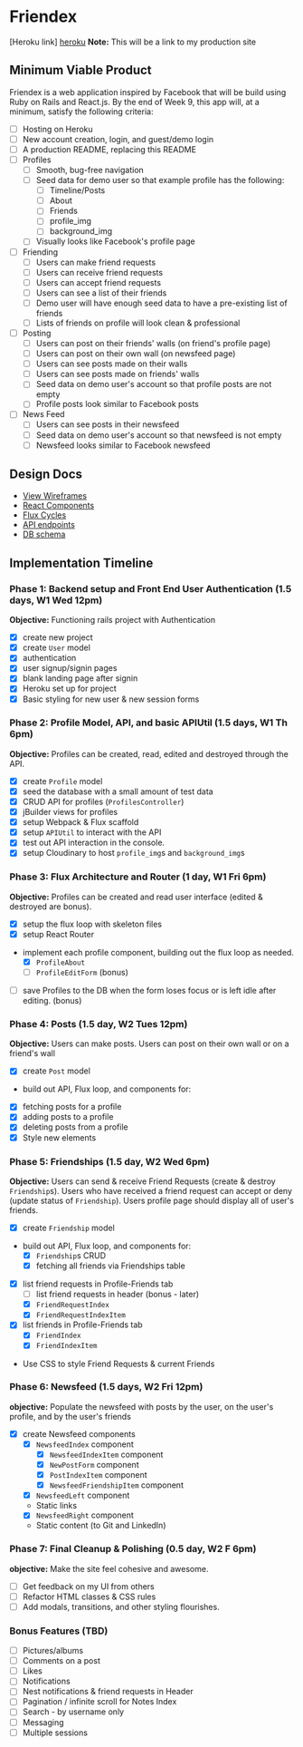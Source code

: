 # Friendex

[Heroku link] [heroku] **Note:** This will be a link to my production site

[heroku]: https://friendex.herokuapp.com/

## Minimum Viable Product

Friendex is a web application inspired by Facebook that will be build using Ruby on Rails and React.js.  By the end of Week 9, this app will, at a minimum, satisfy the following criteria:

- [ ] Hosting on Heroku
- [ ] New account creation, login, and guest/demo login
- [ ] A production README, replacing this README
- [ ] Profiles
  - [ ] Smooth, bug-free navigation
  - [ ] Seed data for demo user so that example profile has the following:
    - [ ] Timeline/Posts
    - [ ] About
    - [ ] Friends
    - [ ] profile_img
    - [ ] background_img
  - [ ] Visually looks like Facebook's profile page
- [ ] Friending
  - [ ] Users can make friend requests
  - [ ] Users can receive friend requests
  - [ ] Users can accept friend requests
  - [ ] Users can see a list of their friends
  - [ ] Demo user will have enough seed data to have a pre-existing list of friends
  - [ ] Lists of friends on profile will look clean & professional
- [ ] Posting
  - [ ] Users can post on their friends' walls (on friend's profile page)
  - [ ] Users can post on their own wall (on newsfeed page)
  - [ ] Users can see posts made on their walls
  - [ ] Users can see posts made on friends' walls
  - [ ] Seed data on demo user's account so that profile posts are not empty
  - [ ] Profile posts look similar to Facebook posts
- [ ] News Feed
  - [ ] Users can see posts in their newsfeed
  - [ ] Seed data on demo user's account so that newsfeed is not empty
  - [ ] Newsfeed looks similar to Facebook newsfeed

## Design Docs
* [View Wireframes][views]
* [React Components][components]
* [Flux Cycles][flux-cycles]
* [API endpoints][api-endpoints]
* [DB schema][schema]

[views]: docs/views.md
[components]: docs/components.md
[flux-cycles]: docs/flux-cycles.md
[api-endpoints]: docs/api-endpoints.md
[schema]: docs/schema.md

## Implementation Timeline

### Phase 1: Backend setup and Front End User Authentication (1.5 days, W1 Wed 12pm)

**Objective:** Functioning rails project with Authentication

- [x] create new project
- [x] create `User` model
- [x] authentication
- [x] user signup/signin pages
- [x] blank landing page after signin
- [x] Heroku set up for project
- [x] Basic styling for new user & new session forms

### Phase 2: Profile Model, API, and basic APIUtil (1.5 days, W1 Th 6pm)

**Objective:** Profiles can be created, read, edited and destroyed through
the API.

- [x] create `Profile` model
- [x] seed the database with a small amount of test data
- [x] CRUD API for profiles (`ProfilesController`)
- [x] jBuilder views for profiles
- [x] setup Webpack & Flux scaffold
- [x] setup `APIUtil` to interact with the API
- [x] test out API interaction in the console.
- [x] setup Cloudinary to host `profile_img`s and `background_img`s

### Phase 3: Flux Architecture and Router (1 day, W1 Fri 6pm)

**Objective:** Profiles can be created and read
user interface (edited & destroyed are bonus).

- [x] setup the flux loop with skeleton files
- [x] setup React Router
- implement each profile component, building out the flux loop as needed.
  - [x] `ProfileAbout`
  - [ ] `ProfileEditForm` (bonus)
- [ ] save Profiles to the DB when the form loses focus or is left idle
  after editing. (bonus)

### Phase 4: Posts (1.5 day, W2 Tues 12pm)

  **Objective:** Users can make posts. Users can post on their own wall or on a friend's wall

  - [x] create `Post` model
  - build out API, Flux loop, and components for:
  - [x] fetching posts for a profile
  - [x] adding posts to a profile
  - [x] deleting posts from a profile
  - [x] Style new elements

### Phase 5: Friendships (1.5 day, W2 Wed 6pm)

**Objective:** Users can send & receive Friend Requests (create & destroy `Friendship`s). Users who have received a friend request can accept or deny (update status of `Friendship`). Users profile page should display all of user's friends.

- [x] create `Friendship` model
- build out API, Flux loop, and components for:
  - [x] `Friendship`s CRUD
  - [x] fetching all friends via Friendships table
- [x] list friend requests in Profile-Friends tab
  - [ ] list friend requests in header (bonus - later)
  - [x] `FriendRequestIndex`
  - [x] `FriendRequestIndexItem`
- [x] list friends in Profile-Friends tab
  - [x] `FriendIndex`
  - [x] `FriendIndexItem`
- Use CSS to style Friend Requests & current Friends


### Phase 6: Newsfeed (1.5 days, W2 Fri 12pm)

**objective:** Populate the newsfeed with posts by the user, on the user's profile, and by the user's friends

- [x] create Newsfeed components
  - [x] `NewsfeedIndex` component
    - [x] `NewsfeedIndexItem` component
    - [x] `NewPostForm` component
    - [x] `PostIndexItem` component
    - [x] `NewsfeedFriendshipItem` component
  - [x] `NewsfeedLeft` component
   - Static links
  - [x] `NewsfeedRight` component
   - Static content (to Git and LinkedIn)

### Phase 7: Final Cleanup & Polishing (0.5 day, W2 F 6pm)

**objective:** Make the site feel cohesive and awesome.

- [ ] Get feedback on my UI from others
- [ ] Refactor HTML classes & CSS rules
- [ ] Add modals, transitions, and other styling flourishes.

### Bonus Features (TBD)
- [ ] Pictures/albums
- [ ] Comments on a post
- [ ] Likes
- [ ] Notifications
- [ ] Nest notifications & friend requests in Header
- [ ] Pagination / infinite scroll for Notes Index
- [ ] Search - by username only
- [ ] Messaging
- [ ] Multiple sessions

[phase-one]: docs/phases/phase1.md
[phase-two-three]: docs/phases/phase2-3.md
[phase-four]: CSS
[phase-five]: docs/phases/phase5.md
[phase-six]: docs/phases/phase6.md
[phase-seven]: docs/phases/phase7.md
[phase-eight]: docs/phases/phase8.md
